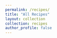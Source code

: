 ```yaml
---
permalink: /recipes/
title: "All Recipes"
layout: collection
collection: recipes
author_profile: false
---
```


